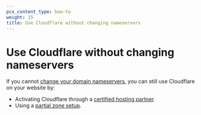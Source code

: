 ```yaml
---
pcx_content_type: how-to
weight: 15
title: Use Cloudflare without changing nameservers
---
```


# Use Cloudflare without changing nameservers

If you cannot [change your domain nameservers](/dns/zone-setups/full-setup/), you can still use Cloudflare on your website by:

- Activating Cloudflare through a [certified hosting partner](https://www.cloudflare.com/hosting-partners).
- Using a [partial zone setup](/dns/zone-setups/partial-setup/).